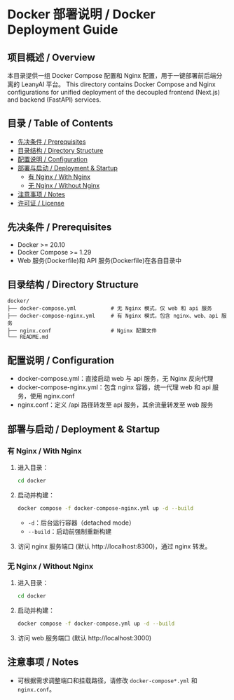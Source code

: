 # Docker 部署说明 / Docker Deployment Guide

## 项目概述 / Overview
本目录提供一组 Docker Compose 配置和 Nginx 配置，用于一键部署前后端分离的 LeanyAI 平台。
This directory contains Docker Compose and Nginx configurations for unified deployment of the decoupled frontend (Next.js) and backend (FastAPI) services.

## 目录 / Table of Contents
- [先决条件 / Prerequisites](#先决条件--prerequisites)
- [目录结构 / Directory Structure](#目录结构--directory-structure)
- [配置说明 / Configuration](#配置说明--configuration)
- [部署与启动 / Deployment & Startup](#部署与启动--deployment--startup)
  - [有 Nginx / With Nginx](#有-nginx--with-nginx)
  - [无 Nginx / Without Nginx](#无-nginx--without-nginx)
- [注意事项 / Notes](#注意事项--notes)
- [许可证 / License](#许可证--license)

## 先决条件 / Prerequisites
- Docker >= 20.10
- Docker Compose >= 1.29
- Web 服务(Dockerfile)和 API 服务(Dockerfile)在各自目录中

## 目录结构 / Directory Structure
```text
docker/
├── docker-compose.yml           # 无 Nginx 模式，仅 web 和 api 服务
├── docker-compose-nginx.yml     # 有 Nginx 模式，包含 nginx、web、api 服务
├── nginx.conf                   # Nginx 配置文件
└── README.md
```

## 配置说明 / Configuration
- docker-compose.yml：直接启动 web 与 api 服务，无 Nginx 反向代理
- docker-compose-nginx.yml：包含 nginx 容器，统一代理 web 和 api 服务，使用 nginx.conf
- nginx.conf：定义 /api 路径转发至 api 服务，其余流量转发至 web 服务

## 部署与启动 / Deployment & Startup

### 有 Nginx / With Nginx
1. 进入目录：
   ```bash
   cd docker
   ```
2. 启动并构建：
   ```bash
   docker compose -f docker-compose-nginx.yml up -d --build
   ```
   - `-d`：后台运行容器（detached mode）
   - `--build`：启动前强制重新构建
   
3. 访问 nginx 服务端口 (默认 http://localhost:8300)，通过 nginx 转发。

### 无 Nginx / Without Nginx
1. 进入目录：
   ```bash
   cd docker
   ```
2. 启动并构建：
   ```bash
   docker compose -f docker-compose.yml up -d --build
   ```
3. 访问 web 服务端口 (默认 http://localhost:3000)

## 注意事项 / Notes
- 可根据需求调整端口和挂载路径，请修改 `docker-compose*.yml` 和 `nginx.conf`。